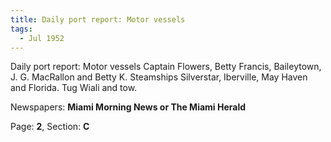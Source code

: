 ```yaml
---  
title: Daily port report: Motor vessels  
tags:  
  - Jul 1952  
---  
```

  
Daily port report: Motor vessels Captain Flowers, Betty Francis, Baileytown, J. G. MacRallon and Betty K. Steamships Silverstar, Iberville, May Haven and Florida. Tug Wiali and tow.  
  
Newspapers: **Miami Morning News or The Miami Herald**  
  
Page: **2**, Section: **C** 
